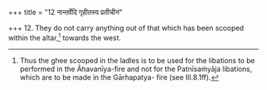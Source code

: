 +++
title = "12 नान्तर्वेदि गृहीतस्य प्रतीचीनं"

+++
12. They do not carry anything out of that which has been scooped within the altar,[^1] towards the west.  

[^1]: Thus the ghee scooped in the ladles is to be used for the libations to be performed in the Āhavanīya-fire and not for the Patnīsaṁyāja libations, which are to be made in the Gārhapatya- fire (see III.8.1ff).

